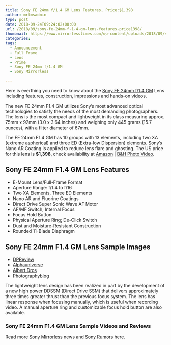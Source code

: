 ```yaml
---
title: Sony FE 24mm f/1.4 GM Lens Features, Price:$1,398
author: mrtmsadmin
type: post
date: 2018-09-24T09:24:02+00:00
url: /2018/09/sony-fe-24mm-f-1-4-gm-lens-features-price1398/
thumbnail: https://www.mirrorlesstimes.com/wp-content/uploads/2018/09/sony-fe-24mm-f1-4-gm.jpg
categories:
tags:
  - Announcement
  - Full Frame
  - Lens
  - Prime
  - Sony FE 24mm f/1.4 GM
  - Sony Mirrorless

---
```

Here is everthing you need to know about the <a href="https://www.mirrorlesstimes.com/tags/sony-fe-24mm-f-1-4-gm/" target="_blank" rel="noopener">Sony FE 24mm f/1.4 GM</a> Lens including features, construction, impressions and hands-on videos.

The new FE 24mm F1.4 GM utilizes Sony’s most advanced optical technologies to satisfy the needs of the most demanding photographers. The lens is the most compact and lightweight in its class measuring approx. 75mm x 92mm (3.0 x 3.64 inches) and weighing only 445 grams (15.7 ounces), with a filter diameter of 67mm.

The FE 24mm F1.4 GM has 10 groups with 13 elements, including two XA (extreme aspherical) and three ED (Extra-low Dispersion) elements. Sony’s Nano AR Coating is applied to reduce lens flare and ghosting. The US price for this lens is **$1,398**, check availability at <a href="https://www.amazon.com/dp/B07HJXVHSS/?tag=daicamnew-20" target="_new" rel="nofollow" data-wpel-link="external" data-amzn-asin="B07HJXVHSS">Amazon</a> | <a href="https://www.bhphotovideo.com/c/product/1435887-REG/sony_fe_24mm_f_1_4_gm.html/BI/20175/KBID/14249/" target="_new" rel="nofollow" data-wpel-link="external">B&H Photo Video</a>.<!--more-->

## Sony FE 24mm F1.4 GM Lens Features

<ul data-selenium="highlightList">
  <li>
    E-Mount Lens/Full-Frame Format
  </li>
  <li>
    Aperture Range: f/1.4 to f/16
  </li>
  <li>
    Two XA Elements, Three ED Elements
  </li>
  <li>
    Nano AR and Fluorine Coatings
  </li>
  <li>
    Direct Drive Super Sonic Wave AF Motor
  </li>
  <li>
    AF/MF Switch; Internal Focus
  </li>
  <li>
    Focus Hold Button
  </li>
  <li>
    Physical Aperture Ring; De-Click Switch
  </li>
  <li>
    Dust and Moisture-Resistant Construction
  </li>
  <li>
    Rounded 11-Blade Diaphragm
  </li>
</ul>

## Sony FE 24mm F1.4 GM Lens Sample Images

  * <a href="https://www.dpreview.com/samples/4200184242/sony-24mm-f1-4-gm-sample-gallery" target="_blank" rel="noopener">DPReview</a>
  * <a href="https://alphauniverse.com/stories/sony-24mm-f-1-4-gm-first-looks-for-street--astroscapes--landscape-and-architecture/" target="_blank" rel="follow external noopener noreferrer" data-wpel-link="external">Alphauniverse</a>
  * <a href="https://www.albertdros.com/single-post/2018/09/20/Sony-24mm-f14-GM-First-Impressions" target="_blank" rel="follow external noopener noreferrer" data-wpel-link="external">Albert Dros</a>
  * <a href="https://www.photographyblog.com/previews/sony_fe_24mm_f1_4_gm_photos" target="_blank" rel="follow external noopener noreferrer" data-wpel-link="external">Photographyblog</a>

The lightweight lens design has been realized in part by the development of a new high power DDSSM (Direct Drive SSM) that delivers approximately three times greater thrust than the previous focus system. The lens has linear response when focusing manually, which is useful when recording video. A manual aperture ring and customizable focus hold button are also available.

### Sony FE 24mm F1.4 GM Lens Sample Videos and Reviews











Read more <a href="https://www.mirrorlesstimes.com/tags/sony-mirrorless/" target="_blank" rel="noopener">Sony Mirrorless</a> news and <a href="https://www.dailycameranews.com/tag/sony-rumors/" target="_blank" rel="noopener">Sony Rumors</a> here.